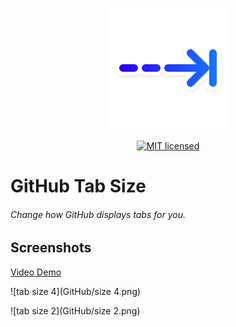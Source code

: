 <p align="center">
	<img width=192px src="Assets/Icon.png" /><br><br>
	<a href="./LICENSE">
		<img alt="MIT licensed" src="https://img.shields.io/badge/license-MIT-blue.svg" />
	</a>
</p>

# GitHub Tab Size

###### Change how GitHub displays tabs for you.

## Screenshots

[Video Demo](https://youtu.be/LI-oowoQmLQ)

![tab size 4](GitHub/size 4.png)

![tab size 2](GitHub/size 2.png)


